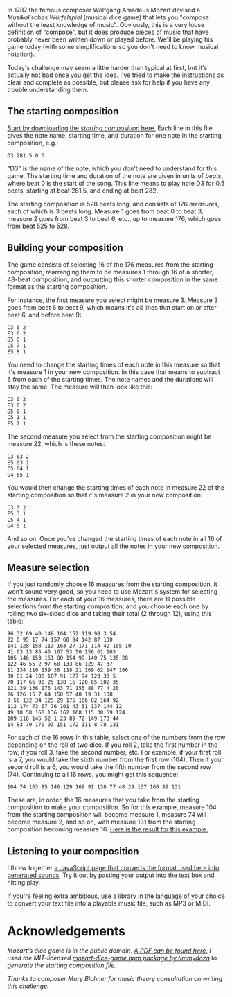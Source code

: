 In 1787 the famous composer Wolfgang Amadeus Mozart devised a *Musikalisches Würfelspiel* (musical dice game) that lets you "compose without the least knowledge of music".  Obviously, this is a very loose definition of "compose", but it does produce pieces of music that have probably never been written down or played before. We'll be playing his game today (with some simplifications so you don't need to know musical notation).

Today's challenge may seem a little harder than typical at first, but it's actually not bad once you get the idea. I've tried to make the instructions as clear and complete as possible, but please ask for help if you have any trouble understanding them.

## The starting composition

[Start by downloading the *starting composition* here.](https://gist.githubusercontent.com/cosmologicon/708fefa9793753ed4f075aaf781f3d67/raw/f08364a6056691215b99f705b4836f3d131ff6eb/mozart-dice-starting.txt) Each line in this file gives the note name, starting time, and duration for one note in the starting composition, e.g.:

    D3 281.5 0.5

"D3" is the name of the note, which you don't need to understand for this game. The starting time and duration of the note are given in units of *beats*, where beat 0 is the start of the song. This line means to play note D3 for 0.5 beats, starting at beat 281.5, and ending at beat 282.

The starting composition is 528 beats long, and consists of 176 *measures*, each of which is 3 beats long. Measure 1 goes from beat 0 to beat 3, measure 2 goes from beat 3 to beat 6, etc., up to measure 176, which goes from beat 525 to 528.

## Building your composition

The game consists of selecting 16 of the 176 measures from the starting composition, rearranging them to be measures 1 through 16 of a shorter, 48-beat composition, and outputting this shorter composition in the same format as the starting composition.

For instance, the first measure you select might be measure 3. Measure 3 goes from beat 6 to beat 9, which means it's all lines that start on or after beat 6, and before beat 9:

    C3 6 2
    E3 6 2
    G5 6 1
    C5 7 1
    E5 8 1

You need to change the starting times of each note in this measure so that it's measure 1 in your new composition. In this case that means to subtract 6 from each of the starting times. The note names and the durations will stay the same. The measure will then look like this:

    C3 0 2
    E3 0 2
    G5 0 1
    C5 1 1
    E5 2 1

The second measure you select from the starting composition might be measure 22, which is these notes:

    C3 63 2
    E5 63 1
    C5 64 1
    G4 65 1

You would then change the starting times of each note in measure 22 of the starting composition so that it's measure 2 in your new composition:

    C3 3 2
    E5 3 1
    C5 4 1
    G4 5 1

And so on. Once you've changed the starting times of each note in all 16 of your selected measures, just output all the notes in your new composition.

## Measure selection

If you just randomly choose 16 measures from the starting composition, it won't sound very good, so you need to use Mozart's system for selecting the measures. For each of your 16 measures, there are 11 possible selections from the starting composition, and you choose each one by rolling two six-sided dice and taking their total (2 through 12), using this table:

	96 32 69 40 148 104 152 119 98 3 54
	22 6 95 17 74 157 60 84 142 87 130
	141 128 158 113 163 27 171 114 42 165 10
	41 63 13 85 45 167 53 50 156 61 103
	105 146 153 161 80 154 99 140 75 135 28
	122 46 55 2 97 68 133 86 129 47 37
	11 134 110 159 36 118 21 169 62 147 106
	30 81 24 100 107 91 127 94 123 33 5
	70 117 66 90 25 138 16 120 65 102 35
	121 39 136 176 143 71 155 88 77 4 20
	26 126 15 7 64 150 57 48 19 31 108
	9 56 132 34 125 29 175 166 82 164 92
	112 174 73 67 76 101 43 51 137 144 12
	49 18 58 160 136 162 168 115 38 59 124
	109 116 145 52 1 23 89 72 149 173 44
	14 83 79 170 93 151 172 111 8 78 131

For each of the 16 rows in this table, select one of the numbers from the row depending on the roll of two dice. If you roll 2, take the first number in the row, if you roll 3, take the second number, etc. For example, if your first roll is a 7, you would take the sixth number from the first row (104). Then if your second roll is a 6, you would take the fifth number from the second row (74). Continuing to all 16 rows, you might get this sequence:

	104 74 163 85 146 129 169 91 138 77 48 29 137 160 89 131

These are, in order, the 16 measures that you take from the starting composition to make your composition. So for this example, measure 104 from the starting composition will become measure 1, measure 74 will become measure 2, and so on, with measure 131 from the starting composition becoming measure 16. [Here is the result for this example.](https://gist.githubusercontent.com/cosmologicon/add771c183866539d5a68c2d9771ed49/raw/4d3d207d0bce3a87ea089c0920b95473316381be/mozart-dice-example-solution.txt)

## Listening to your composition

I threw together [a JavaScript page that converts the format used here into generated sounds](http://ufx.space/stuff/mozart-dice/). Try it out by pasting your output into the text box and hitting play.

If you're feeling extra ambitious, use a library in the language of your choice to convert your text file into a playable music file, such as MP3 or MIDI.

# Acknowledgements

*Mozart's dice game is in the public domain. [A PDF can be found here.](http://hz.imslp.info/files/imglnks/usimg/b/bc/IMSLP20432-PMLP47543-mozart_-_dice_waltz.pdf) I used the MIT-licensed [mozart-dice-game npm package by timmydoza](https://github.com/timmydoza/mozart-dice-game) to generate the starting composition file.*

*Thanks to composer Mary Bichner for music theory consultation on writing this challenge.*